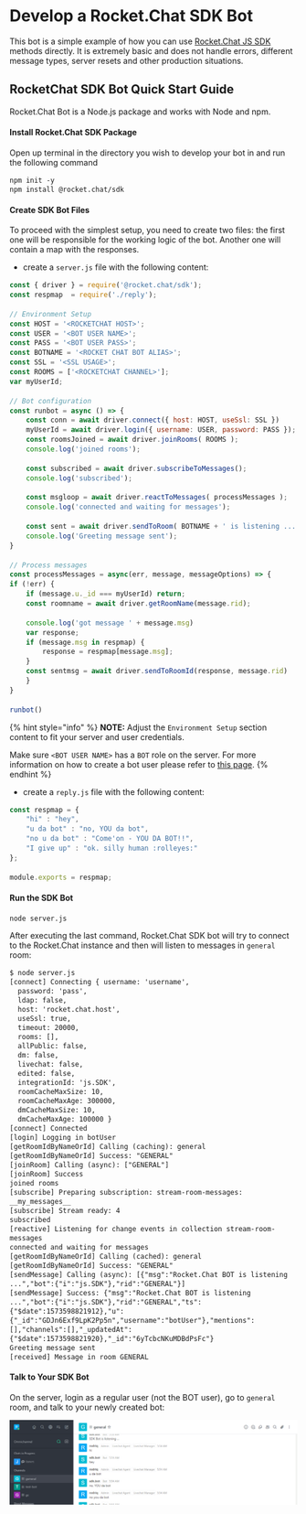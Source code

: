 # Develop a Rocket.Chat SDK Bot

This bot is a simple example of how you can use [Rocket.Chat JS SDK](https://github.com/RocketChat/Rocket.Chat.js.SDK) methods directly. It is extremely basic and does not handle errors, different message types, server resets and other production situations.

## RocketChat SDK Bot Quick Start Guide

Rocket.Chat Bot is a Node.js package and works with Node and npm.

#### Install Rocket.Chat SDK Package

Open up terminal in the directory you wish to develop your bot in and run the following command

```
npm init -y
npm install @rocket.chat/sdk
```

#### Create SDK Bot Files

To proceed with the simplest setup, you need to create two files: the first one will be responsible for the working logic of the bot. Another one will contain a map with the responses.

* create a `server.js` file with the following content:

```javascript
const { driver } = require('@rocket.chat/sdk');
const respmap  = require('./reply');

// Environment Setup
const HOST = '<ROCKETCHAT HOST>';
const USER = '<BOT USER NAME>';
const PASS = '<BOT USER PASS>';
const BOTNAME = '<ROCKET CHAT BOT ALIAS>';
const SSL = '<SSL USAGE>';
const ROOMS = ['<ROCKETCHAT CHANNEL>'];
var myUserId;

// Bot configuration
const runbot = async () => {
    const conn = await driver.connect({ host: HOST, useSsl: SSL })
    myUserId = await driver.login({ username: USER, password: PASS });
    const roomsJoined = await driver.joinRooms( ROOMS );
    console.log('joined rooms');

    const subscribed = await driver.subscribeToMessages();
    console.log('subscribed');

    const msgloop = await driver.reactToMessages( processMessages );
    console.log('connected and waiting for messages');

    const sent = await driver.sendToRoom( BOTNAME + ' is listening ...', ROOMS[0]);
    console.log('Greeting message sent');
}

// Process messages
const processMessages = async(err, message, messageOptions) => {
if (!err) {
    if (message.u._id === myUserId) return;
    const roomname = await driver.getRoomName(message.rid);

    console.log('got message ' + message.msg)
    var response;
    if (message.msg in respmap) {
        response = respmap[message.msg];
    }
    const sentmsg = await driver.sendToRoomId(response, message.rid)
    }
}

runbot()
```

{% hint style="info" %}
**NOTE:** Adjust the `Environment Setup` section content to fit your server and user credentials.

Make sure `<BOT USER NAME>` has a `BOT` role on the server. For more information on how to create a bot user please refer to [this page](./#1-create-a-bot-user).
{% endhint %}

* create a `reply.js` file with the following content:

```javascript
const respmap = {
    "hi" : "hey",
    "u da bot" : "no, YOU da bot",
    "no u da bot" : "Come'on - YOU DA BOT!!",
    "I give up" : "ok. silly human :rolleyes:"
};

module.exports = respmap;
```

#### Run the SDK Bot

```
node server.js
```

After executing the last command, Rocket.Chat SDK bot will try to connect to the Rocket.Chat instance and then will listen to messages in `general` room:

```
$ node server.js
[connect] Connecting { username: 'username',
  password: 'pass',
  ldap: false,
  host: 'rocket.chat.host',
  useSsl: true,
  timeout: 20000,
  rooms: [],
  allPublic: false,
  dm: false,
  livechat: false,
  edited: false,
  integrationId: 'js.SDK',
  roomCacheMaxSize: 10,
  roomCacheMaxAge: 300000,
  dmCacheMaxSize: 10,
  dmCacheMaxAge: 100000 }
[connect] Connected
[login] Logging in botUser
[getRoomIdByNameOrId] Calling (caching): general
[getRoomIdByNameOrId] Success: "GENERAL"
[joinRoom] Calling (async): ["GENERAL"]
[joinRoom] Success
joined rooms
[subscribe] Preparing subscription: stream-room-messages: __my_messages__
[subscribe] Stream ready: 4
subscribed
[reactive] Listening for change events in collection stream-room-messages
connected and waiting for messages
[getRoomIdByNameOrId] Calling (cached): general
[getRoomIdByNameOrId] Success: "GENERAL"
[sendMessage] Calling (async): [{"msg":"Rocket.Chat BOT is listening ...","bot":{"i":"js.SDK"},"rid":"GENERAL"}]
[sendMessage] Success: {"msg":"Rocket.Chat BOT is listening ...","bot":{"i":"js.SDK"},"rid":"GENERAL","ts":{"$date":1573598821912},"u":{"_id":"GDJn6Exf9LpK2Pp5n","username":"botUser"},"mentions":[],"channels":[],"_updatedAt":{"$date":1573598821920},"_id":"6yTcbcNKuMDBdPsFc"}
Greeting message sent
[received] Message in room GENERAL
```

#### Talk to Your SDK Bot

On the server, login as a regular user (not the BOT user), go to `general` room, and talk to your newly created bot:

![](<../../.gitbook/assets/image (16).png>)
